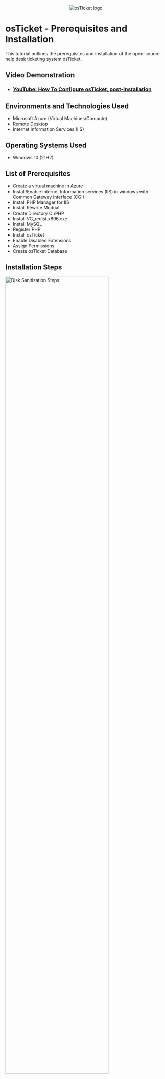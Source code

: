<p align="center">
<img src="https://i.imgur.com/Clzj7Xs.png" alt="osTicket logo"/>
</p>

<h1>osTicket - Prerequisites and Installation</h1>
This tutorial outlines the prerequisites and installation of the open-source help desk ticketing system osTicket.<br />


<h2>Video Demonstration</h2>

- ### [YouTube: How To Configure osTicket, post-installation](https://youtu.be/8foq0WltNKI)

<h2>Environments and Technologies Used</h2>

- Microsoft Azure (Virtual Machines/Compute)
- Remote Desktop
- Internet Information Services (IIS)

<h2>Operating Systems Used </h2>

- Windows 10</b> (21H2)

<h2>List of Prerequisites</h2>

- Create a virtual machine in Azure
- Install/Enable Internet Information services (IIS) in windows with Common Gateway Interface (CGI) 
- Install PHP Manager for IIS
- Install Rewrite Modual
- Create Directory C:\PHP
- Install VC_redist.x896.exe
- Install MySQL
- Register PHP
- Install osTicket
- Enable Disabled Extensions
- Assign Permissions
- Create osTicket Database

<h2>Installation Steps</h2>

<p>
<img src="https://i.imgur.com/D3HsV4w" height="80%" width="80%" alt="Disk Sanitization Steps"/>
</p>
<p>
In order to install a webserver on the virtual machine I first had to enable some application development features. Such as a Common Gateway Interface
</p>
<br />

<p>
[<blockquote class="imgur-embed-pub" lang="en" data-id="a/BeJR9kr" data-context="false" ><a href="//imgur.com/a/BeJR9kr"></a></blockquote><script async src="//s.imgur.com/min/embed.js" charset="utf-8"></script>
</p>
<p>
Registering the PHP from within IIS makes the webserver aware of the location of our PHP folder that was created
</p>
<br />

<p>
[<blockquote class="imgur-embed-pub" lang="en" data-id="a/dnTEWlo" data-context="false" ><a href="//imgur.com/a/dnTEWlo"></a></blockquote><script async src="//s.imgur.com/min/embed.js" charset="utf-8"></script>
</p>
<p>
Now that osTicket is installed we can create tickets as users and manage tickes as employees and admins.
</p>
<br />
